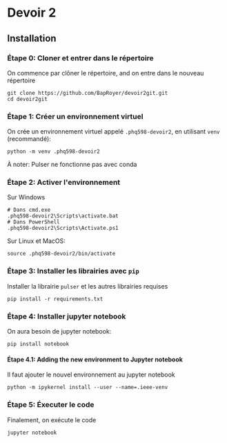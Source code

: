 # Devoir 2

## Installation

### Étape 0: Cloner et entrer dans le répertoire

On commence par clôner le répertoire, and on entre dans le nouveau répertoire

```
git clone https://github.com/BapRoyer/devoir2git.git
cd devoir2git
```

### Étape 1: Créer un environnement virtuel


On crée un environnement virtuel appelé `.phq598-devoir2`, en utilisant `venv` (recommandé):

```
python -m venv .phq598-devoir2
```

<!-- You might have to replace `python` by `python2` or `python3` depending on your Python installation. -->
À noter: Pulser ne fonctionne pas avec conda

### Étape 2: Activer l'environnement

Sur Windows

```
# Dans cmd.exe
.phq598-devoir2\Scripts\activate.bat
# Dans PowerShell
.phq598-devoir2\Scripts\Activate.ps1
```
Sur Linux et MacOS:

```
source .phq598-devoir2/bin/activate
```

### Étape 3: Installer les librairies avec `pip`

Installer la librairie `pulser` et les autres librairies requises

```
pip install -r requirements.txt
```

### Étape 4: Installer jupyter notebook

On aura besoin de jupyter notebook:

```
pip install notebook
```

#### Étape 4.1: Adding the new environment to Jupyter notebook

Il faut ajouter le nouvel environnement au jupyter notebook
<!-- If you created a new virtual environment, you'll need to add it as a new kernel in Jupyter notebook. To do so, we use `ipykernel`: -->

```
python -m ipykernel install --user --name=.ieee-venv
```
<!-- We now have a new kernel called `.phq598-devoir2` inside of our notebooks. -->


### Étape 5: Éxecuter le code

Finalement, on exécute le code

```
jupyter notebook
```

<!-- After opening a notebook, make sure the kernel is set to `.ieee-venv`. -->